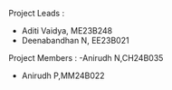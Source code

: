Project Leads :
- Aditi Vaidya, ME23B248
- Deenabandhan N, EE23B021

Project Members :
-Anirudh N,CH24B035
- Anirudh P,MM24B022
